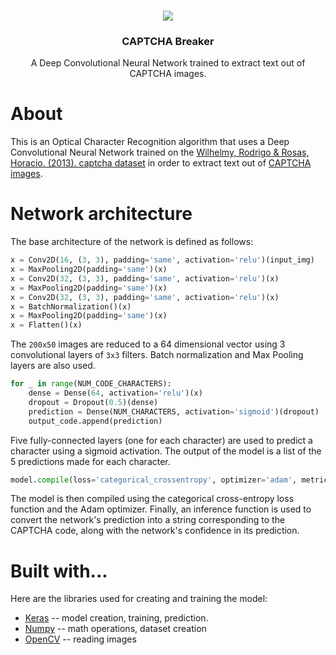 
<br />
<p align="center">
  <a href="#">
	  <img src="https://i.imgur.com/5XWoAcH.png">
 </a>

<h3 align="center">CAPTCHA Breaker</h3>
<p align="center">
    A Deep Convolutional Neural Network trained to extract text out of CAPTCHA images.
 <br />


# About

This is an Optical Character Recognition algorithm that uses a Deep Convolutional Neural Network trained on the [Wilhelmy, Rodrigo & Rosas, Horacio. (2013). captcha dataset](https://www.researchgate.net/publication/248380891_captcha_dataset) in order to extract text out of [CAPTCHA images](http://www.captcha.net/).

# Network architecture

The base architecture of the network is defined as follows:
```python
x = Conv2D(16, (3, 3), padding='same', activation='relu')(input_img)
x = MaxPooling2D(padding='same')(x)
x = Conv2D(32, (3, 3), padding='same', activation='relu')(x)
x = MaxPooling2D(padding='same')(x)
x = Conv2D(32, (3, 3), padding='same', activation='relu')(x)
x = BatchNormalization()(x)
x = MaxPooling2D(padding='same')(x)
x = Flatten()(x)
```

The `200x50` images are reduced  to a 64 dimensional vector using 3 convolutional layers of  `3x3` filters.
Batch normalization and Max Pooling layers are also used.

```python
for _ in range(NUM_CODE_CHARACTERS):
	dense = Dense(64, activation='relu')(x)
	dropout = Dropout(0.5)(dense)
	prediction = Dense(NUM_CHARACTERS, activation='sigmoid')(dropout)
	output_code.append(prediction)
```
Five fully-connected layers (one for each character) are used to predict a character using a sigmoid activation.
The output of the model is a list of the 5 predictions made for each character.


```python
model.compile(loss='categorical_crossentropy', optimizer='adam', metrics=['accuracy'])
```
The model is then compiled using the categorical cross-entropy loss function and the Adam optimizer.
Finally, an inference function is used to convert the network's prediction into a string corresponding to the CAPTCHA code, along with the network's confidence in its prediction.


# Built with...
Here are the libraries used for creating and training the model:
* [Keras](https://keras.io/) -- model creation, training, prediction.
* [Numpy](https://numpy.org/) -- math operations, dataset creation
* [OpenCV](https://opencv.org/) -- reading images
